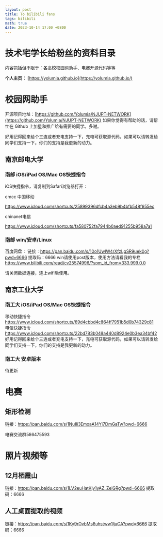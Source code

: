 ```yaml
---
layout: post
title: To bilibili fans
tags: bilibili
math: true
date: 2023-10-14 17:00 +0800
---
```

# 技术宅学长给粉丝的资料目录

内容包括但不限于：各高校校园网助手、电赛开源代码等等

**个人主页：** [https://yolumia.github.io](https://yolumia.github.io/)

# 校园网助手

开源项目地址：[https://github.com/Yolumia/NJUPT-NETWORK](https://github.com/Yolumia/NJUPT-NETWORK)
如果你觉得有帮助的话，请帮忙在 Github 上加星和推广给有需要的同学。多谢。

好用记得回来给个三连或者充电支持一下，充电可获取源代码，如果可以请转发给同学们支持一下，你们的支持是我更新的动力。

## 南京邮电大学

### 南邮 iOS/iPad OS/Mac OS快捷指令

iOS快捷指令，请复制到Safari浏览器打开：

cmcc 中国移动

https://www.icloud.com/shortcuts/25899396dfcb4a3eb9b4bfb548f955ec

chinanet电信

https://www.icloud.com/shortcuts/fa580752fa7944b0aed91255b958a7a1

### 南邮 win/安卓/Linux

百度网盘： 链接：https://pan.baidu.com/s/10o1UwlW4rXfzLgSR9uek0g?pwd=6666 提取码：6666
win请使用post版本，使用方法请看我的专栏 https://www.bilibili.com/read/cv25574996/?spm_id_from=333.999.0.0

请关闭数据连接，连上wifi后使用。

## 南京工业大学

### 南工大 iOS/iPad OS/Mac OS快捷指令

移动快捷指令  https://www.icloud.com/shortcuts/69d4cbbd4c864ff7951b5d0b74329c81
电信快捷指令  https://www.icloud.com/shortcuts/22bd783b048a440d8924e0b3ea34bf42
好用记得回来给个三连或者充电支持一下，充电可获取源代码，如果可以请转发给同学们支持一下，你们的支持是我更新的动力。

### 南工大 安卓版本

待更新

# 电赛

## 矩形检测

链接：https://pan.baidu.com/s/1NuIli3EmxaA14Yj7DmGaTw?pwd=6666 

电赛交流群586475593

# 照片视频等

## 12月栖霞山

链接：https://pan.baidu.com/s/1LV2euHatKjv1yAZ_ZeiGRg?pwd=6666 
提取码：6666

## 人工桌面提取的视频

链接：https://pan.baidu.com/s/1Ky9rOvbMs8uhstww1ljuCA?pwd=6666 
提取码：6666
